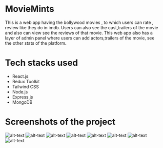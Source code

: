 # MovieMints

This is a web app having the bollywood movies , to which users can rate , review like they do in imdb. Users can also see the cast,trailers of the movie and also can view see the reviews of that movie.
This web app also has a layer of admin panel where users can add actors,trailers of the movie, see the other stats of the platform.

# Tech stacks used

* React.js
* Redux Toolkit
* Tailwind CSS
* Node.js
* Express.js
* MongoDB



# Screenshots of the project

![alt-text](./frontend/screenshots/a.PNG)
![alt-text](./frontend/screenshots/b.PNG)
![alt-text](./frontend/screenshots/c.PNG)
![alt-text](./frontend/screenshots/d.PNG)
![alt-text](./frontend/screenshots/e.PNG)
![alt-text](./frontend/screenshots/f.PNG)
![alt-text](./frontend/screenshots/g.PNG)
![alt-text](./frontend/screenshots/h.PNG)
